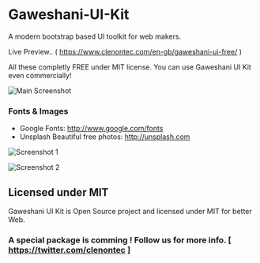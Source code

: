 # Gaweshani-UI-Kit
A modern bootstrap based UI toolkit for web makers.

Live Preview.. ( https://www.clenontec.com/en-gb/gaweshani-ui-free/ )

All these completly FREE under MIT license. You can use Gaweshani UI Kit even commercially!

![Main Screenshot](https://www.clenontec.com/en-gb/gaweshani-ui-free/img/ss/main.PNG)

### Fonts & Images
 - Google Fonts: http://www.google.com/fonts
 - Unsplash Beautiful free photos: http://unsplash.com

![Screenshot 1](https://www.clenontec.com/en-gb/gaweshani-ui-free/img/ss/buttons.PNG)

![Screenshot 2](https://www.clenontec.com/en-gb/gaweshani-ui-free/img/ss/Capture.PNG)

## Licensed under MIT

Gaweshani UI Kit is Open Source project and licensed under MIT for better Web.

### A special package is comming ! Follow us for more info. [ https://twitter.com/clenontec ]
